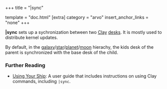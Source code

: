 +++
title = "|sync"

template = "doc.html"
[extra]
category = "arvo"
insert_anchor_links = "none"
+++

**|sync** sets up a sychronization between two [Clay](../clay) [desks](../desk). It is mostly used to distribute kernel updates.

By default, in the [galaxy](../galaxy)/[star](../star)/[planet](../planet)/[moon](../moon) hierachy, the kids desk of the parent is synchronized with the base desk of the child.


### Further Reading

- [Using Your Ship](@/using/operations/using-your-ship.md#filesystem): A user guide that includes instructions on using Clay commands, including `|sync`.
